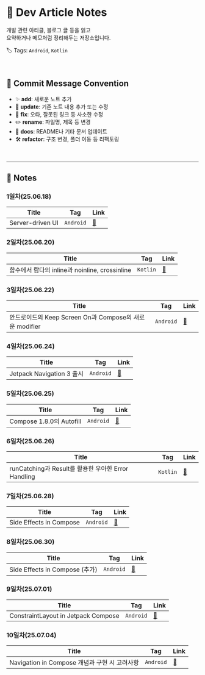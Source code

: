# 📘 Dev Article Notes

개발 관련 아티클, 블로그 글 등을 읽고  
요약하거나 메모처럼 정리해두는 저장소입니다.

🏷️ Tags: `Android`, `Kotlin`

<br/> 

## 📝 Commit Message Convention

- ✨ **add**: 새로운 노트 추가  
- 🔄 **update**: 기존 노트 내용 추가 또는 수정  
- 🐞 **fix**: 오타, 잘못된 링크 등 사소한 수정  
- ✏️ **rename**: 파일명, 제목 등 변경  
- 📖 **docs**: README나 기타 문서 업데이트  
- 🛠️ **refactor**: 구조 변경, 폴더 이동 등 리팩토링
  
<br/>

---

## 📂 Notes

### 1일차(25.06.18)
| Title | Tag | Link |
|------|------|------|
| Server-driven UI | `Android` | [🔗](notes/android/Server-driven%20UI.md) |

### 2일차(25.06.20)
| Title | Tag | Link |
|------|------|------|
| 함수에서 람다의 inline과 noinline, crossinline | `Kotlin` | [🔗](notes/kotlin/%ED%95%A8%EC%88%98%EC%97%90%EC%84%9C%20%EB%9E%8C%EB%8B%A4%EC%9D%98%20Inline%EA%B3%BC%20noInline%2C%20crossinline.md) |

### 3일차(25.06.22)
| Title | Tag | Link |
|------|------|------|
| 안드로이드의 Keep Screen On과 Compose의 새로운 modifier | `Android` | [🔗](notes/android/안드로이드의%20Keep%20Screen%20On과%20Compose의%20새로운%20modifier.md) |

### 4일차(25.06.24)
| Title | Tag | Link |
|------|------|------|
| Jetpack Navigation 3 출시 | `Android` | [🔗](notes/android/Jetpack%20Navigation%203%20%EC%B6%9C%EC%8B%9C.md) |

### 5일차(25.06.25)
| Title | Tag | Link |
|------|------|------|
| Compose 1.8.0의 Autofill | `Android` | [🔗](notes/android/Compose%201.8.0의%20Autofill.md) |


### 6일차(25.06.26)
| Title | Tag | Link |
|------|------|------|
| runCatching과 Result를 활용한 우아한 Error Handling | `Kotlin` | [🔗](notes/kotlin/runCatching과%20Result를%20활용한%20우아한%20Error%20Handling.md) |

### 7일차(25.06.28)
| Title | Tag | Link |
|------|------|------|
| Side Effects in Compose | `Android` | [🔗](notes/android/Side%20Effects%20in%20Compose.md) |

### 8일차(25.06.30)
| Title | Tag | Link |
|------|------|------|
| Side Effects in Compose (추가) | `Android` | [🔗](notes/android/Side%20Effects%20in%20Compose.md) |

### 9일차(25.07.01)
| Title | Tag | Link |
|------|------|------|
| ConstraintLayout in Jetpack Compose | `Android` | [🔗](notes/android/ConstraintLayout%20in%20Jetpack%20Compose.md) |

### 10일차(25.07.04)
| Title | Tag | Link |
|------|------|------|
| Navigation in Compose 개념과 구현 시 고려사항 | `Android` | [🔗](notes/android/Navigation%20in%20Compose%20%EA%B0%9C%EB%85%90%EA%B3%BC%20%EA%B5%AC%ED%98%84%20%EC%8B%9C%20%EA%B3%A0%EB%A0%A4%EC%82%AC%ED%95%AD.md) |

